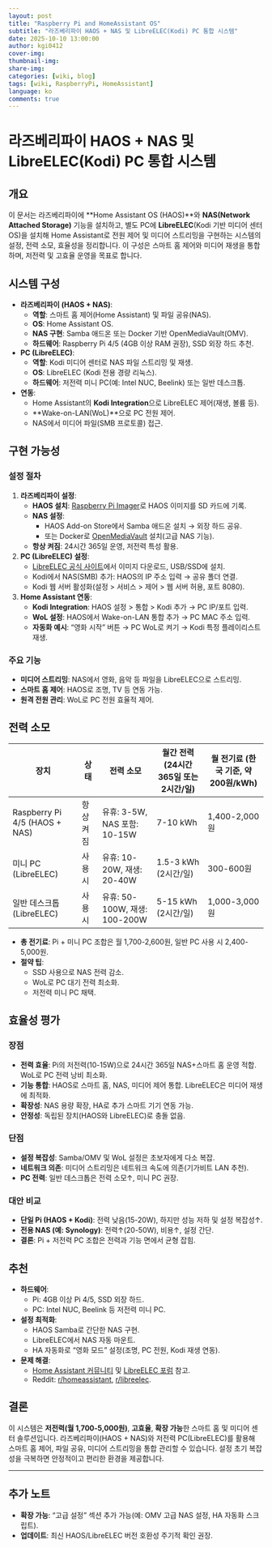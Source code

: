 ```yaml
---
layout: post
title: "Raspberry Pi and HomeAssistant OS"
subtitle: "라즈베리파이 HAOS + NAS 및 LibreELEC(Kodi) PC 통합 시스템"
date: 2025-10-10 13:00:00
author: kgi0412
cover-img:
thumbnail-img:
share-img:
categories: [wiki, blog]
tags: [wiki, RaspberryPi, HomeAssistant]
language: ko
comments: true
---
```


# 라즈베리파이 HAOS + NAS 및 LibreELEC(Kodi) PC 통합 시스템

## 개요
이 문서는 라즈베리파이에 **Home Assistant OS (HAOS)**와 **NAS(Network Attached Storage)** 기능을 설치하고, 별도 PC에 **LibreELEC**(Kodi 기반 미디어 센터 OS)을 설치해 Home Assistant로 전원 제어 및 미디어 스트리밍을 구현하는 시스템의 설정, 전력 소모, 효율성을 정리합니다. 이 구성은 스마트 홈 제어와 미디어 재생을 통합하며, 저전력 및 고효율 운영을 목표로 합니다.

## 시스템 구성
- **라즈베리파이 (HAOS + NAS)**:
  - **역할**: 스마트 홈 제어(Home Assistant) 및 파일 공유(NAS).
  - **OS**: Home Assistant OS.
  - **NAS 구현**: Samba 애드온 또는 Docker 기반 OpenMediaVault(OMV).
  - **하드웨어**: Raspberry Pi 4/5 (4GB 이상 RAM 권장), SSD 외장 하드 추천.
- **PC (LibreELEC)**:
  - **역할**: Kodi 미디어 센터로 NAS 파일 스트리밍 및 재생.
  - **OS**: LibreELEC (Kodi 전용 경량 리눅스).
  - **하드웨어**: 저전력 미니 PC(예: Intel NUC, Beelink) 또는 일반 데스크톱.
- **연동**:
  - Home Assistant의 **Kodi Integration**으로 LibreELEC 제어(재생, 볼륨 등).
  - **Wake-on-LAN(WoL)**으로 PC 전원 제어.
  - NAS에서 미디어 파일(SMB 프로토콜) 접근.

## 구현 가능성
### 설정 절차
1. **라즈베리파이 설정**:
   - **HAOS 설치**: [Raspberry Pi Imager](https://www.raspberrypi.com/software/)로 HAOS 이미지를 SD 카드에 기록.
   - **NAS 설정**:
     - HAOS Add-on Store에서 Samba 애드온 설치 → 외장 하드 공유.
     - 또는 Docker로 [OpenMediaVault](https://www.openmediavault.org/) 설치(고급 NAS 기능).
   - **항상 켜짐**: 24시간 365일 운영, 저전력 특성 활용.
2. **PC (LibreELEC) 설정**:
   - [LibreELEC 공식 사이트](https://libreelec.tv/)에서 이미지 다운로드, USB/SSD에 설치.
   - Kodi에서 NAS(SMB) 추가: HAOS의 IP 주소 입력 → 공유 폴더 연결.
   - Kodi 웹 서버 활성화(설정 > 서비스 > 제어 > 웹 서버 허용, 포트 8080).
3. **Home Assistant 연동**:
   - **Kodi Integration**: HAOS 설정 > 통합 > Kodi 추가 → PC IP/포트 입력.
   - **WoL 설정**: HAOS에서 Wake-on-LAN 통합 추가 → PC MAC 주소 입력.
   - **자동화 예시**: “영화 시작” 버튼 → PC WoL로 켜기 → Kodi 특정 플레이리스트 재생.

### 주요 기능
- **미디어 스트리밍**: NAS에서 영화, 음악 등 파일을 LibreELEC으로 스트리밍.
- **스마트 홈 제어**: HAOS로 조명, TV 등 연동 가능.
- **원격 전원 관리**: WoL로 PC 전원 효율적 제어.

## 전력 소모
| 장치 | 상태 | 전력 소모 | 월간 전력 (24시간 365일 또는 2시간/일) | 월 전기료 (한국 기준, 약 200원/kWh) |
|------|------|-----------|---------------------------------------|-------------------------------------|
| Raspberry Pi 4/5 (HAOS + NAS) | 항상 켜짐 | 유휴: 3-5W, NAS 포함: 10-15W | 7-10 kWh | 1,400-2,000원 |
| 미니 PC (LibreELEC) | 사용 시 | 유휴: 10-20W, 재생: 20-40W | 1.5-3 kWh (2시간/일) | 300-600원 |
| 일반 데스크톱 (LibreELEC) | 사용 시 | 유휴: 50-100W, 재생: 100-200W | 5-15 kWh (2시간/일) | 1,000-3,000원 |

- **총 전기료**: Pi + 미니 PC 조합은 월 1,700-2,600원, 일반 PC 사용 시 2,400-5,000원.
- **절약 팁**:
  - SSD 사용으로 NAS 전력 감소.
  - WoL로 PC 대기 전력 최소화.
  - 저전력 미니 PC 채택.

## 효율성 평가
### 장점
- **전력 효율**: Pi의 저전력(10-15W)으로 24시간 365일 NAS+스마트 홈 운영 적합. WoL로 PC 전력 낭비 최소화.
- **기능 통합**: HAOS로 스마트 홈, NAS, 미디어 제어 통합. LibreELEC은 미디어 재생에 최적화.
- **확장성**: NAS 용량 확장, HA로 추가 스마트 기기 연동 가능.
- **안정성**: 독립된 장치(HAOS와 LibreELEC)로 충돌 없음.

### 단점
- **설정 복잡성**: Samba/OMV 및 WoL 설정은 초보자에게 다소 복잡.
- **네트워크 의존**: 미디어 스트리밍은 네트워크 속도에 의존(기가비트 LAN 추천).
- **PC 전력**: 일반 데스크톱은 전력 소모↑, 미니 PC 권장.

### 대안 비교
- **단일 Pi (HAOS + Kodi)**: 전력 낮음(15-20W), 하지만 성능 저하 및 설정 복잡성↑.
- **전용 NAS (예: Synology)**: 전력↑(20-50W), 비용↑, 설정 간단.
- **결론**: Pi + 저전력 PC 조합은 전력과 기능 면에서 균형 잡힘.

## 추천
- **하드웨어**:
  - Pi: 4GB 이상 Pi 4/5, SSD 외장 하드.
  - PC: Intel NUC, Beelink 등 저전력 미니 PC.
- **설정 최적화**:
  - HAOS Samba로 간단한 NAS 구현.
  - LibreELEC에서 NAS 자동 마운트.
  - HA 자동화로 “영화 모드” 설정(조명, PC 전원, Kodi 재생 연동).
- **문제 해결**:
  - [Home Assistant 커뮤니티](https://community.home-assistant.io/) 및 [LibreELEC 포럼](https://forum.libreelec.tv/) 참고.
  - Reddit: [r/homeassistant](https://www.reddit.com/r/homeassistant/), [r/libreelec](https://www.reddit.com/r/libreelec/).

## 결론
이 시스템은 **저전력(월 1,700-5,000원)**, **고효율**, **확장 가능**한 스마트 홈 및 미디어 센터 솔루션입니다. 라즈베리파이(HAOS + NAS)와 저전력 PC(LibreELEC)를 활용해 스마트 홈 제어, 파일 공유, 미디어 스트리밍을 통합 관리할 수 있습니다. 설정 초기 복잡성을 극복하면 안정적이고 편리한 환경을 제공합니다.

---

## 추가 노트
- **확장 가능**: “고급 설정” 섹션 추가 가능(예: OMV 고급 NAS 설정, HA 자동화 스크립트).
- **업데이트**: 최신 HAOS/LibreELEC 버전 호환성 주기적 확인 권장.